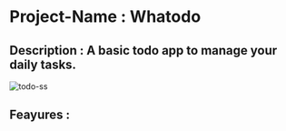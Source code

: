 # Project-Name : Whatodo
## Description : A basic todo app to manage your daily tasks.
![todo-ss](https://user-images.githubusercontent.com/69415658/125192707-e1564100-e266-11eb-8664-b43de73f8b85.JPG)
## Feayures : 
